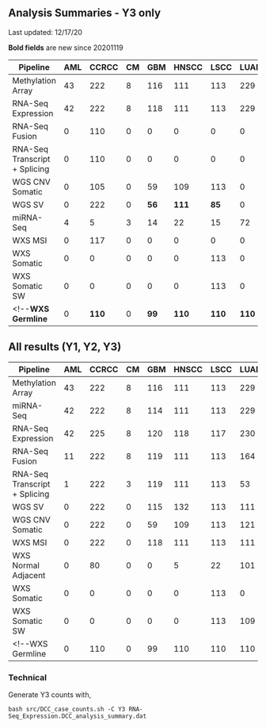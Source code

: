 ## Analysis Summaries - Y3 only

Last updated: 12/17/20

**Bold fields** are new since 20201119

Pipeline                        | AML | CCRCC | CM  | GBM | HNSCC | LSCC | LUAD | PDA | SAR | UCEC | Total
---                             | --- | ----- | --- | --- | ----- | ---- | ---- | --- | --- | ---- | ---
Methylation Array               | 43  | 222   | 8   | 116 | 111   | 113  | 229  | 164 | 19  | 246  | 1271
RNA-Seq Expression              | 42  | 222   | 8   | 118 | 111   | 113  | 229  | 164 | 19  | 249  | 1275
RNA-Seq Fusion                  |  0  | 110   | 0   |   0 |   0   |   0  |   0  |  81 |  0  | **167**  | **358**
RNA-Seq Transcript + Splicing   |  0  | 110   | 0   |   0 |   0   |   0  |   0  |  81 |  0  | 145  | 336
WGS CNV Somatic                 |  0  | 105   | 0   |  59 | 109   | 113  |   0  | 166 |  0  | 217  | 769
WGS SV                          |  0  | 222   | 0   |**56**|**111**|**85**|   0  |  89 |  0 |**200**| **763**
miRNA-Seq                       |  4  |   5   | 3   |  14 |  22   |  15  |  72  |  82 |  0  |  32  | 249
WXS MSI                         |  0  | 117   | 0   |   0 |   0   |   0  |   0  | 166 |  0  | 101  | 384
WXS Somatic                     | 0   | 0     | 0   | 0   | 0     | 113  | 0    | 0   | 0   | 0    | 113
WXS Somatic SW                  | 0   | 0     | 0   | 0   | 0     | 113  | 0    | 166 | 0   | 244  | 523
<!--**WXS Germline**                | 0   | **110**   | 0   | **99**  | **110**   | **110**  | **110**  | **145** | 0   |  **95**  | **779**-->

## All results (Y1, Y2, Y3)

Pipeline                        | AML | CCRCC | CM  | GBM | HNSCC | LSCC | LUAD | PDA | SAR | UCEC | Total
---                             | --- | ----- | --- | --- | ----- | ---- | ---- | --- | --- | ---- | ---
Methylation Array               | 43  | 222   | 8   | 116 | 111   | 113  | 229  | 164 | 19  | 246  | 1271
miRNA-Seq                       | 42  | 222   | 8   | 114 | 111   | 113  | 229  | 164 | 19  | 247  | 1269
RNA-Seq Expression              | 42  | 225   | 8   | 120 | 118   | 117  | 230  | 164 | 19  | 251  | 1275
RNA-Seq Fusion                  | 11  | 222   | 8   | 119 | 111   | 113  | 164  | 164 | 19  | 244  | 1174
RNA-Seq Transcript + Splicing   | 1   | 222   | 3   | 119 | 111   | 113  | 53   | 164 | 0   | 222  | 1007
WGS SV                          | 0   | 222   | 0   | 115 | 132   | 113  | 111  | 166 | 0   | 239  | 1077
WGS CNV Somatic                 |  0  | 222   | 0   |  59 | 109   | 113  | 121  | 166 |  0  | 217  | 1007
WXS MSI                         | 0   | 222   | 0   | 118 | 111   | 113  | 111  | 166 | 0   | 244  | 1085
WXS Normal Adjacent             | 0   | 80    | 0   | 0   | 5     | 22   | 101  | 0   | 0   | 21   | 229
WXS Somatic                     | 0   | 0     | 0   | 0   | 0     | 113  | 0    | 0   | 0   | 0    | 113
WXS Somatic SW                  | 0   | 0     | 0   | 0   | 0     | 113  | 109  | 166 | 0   | 244  | 632
<!--WXS Germline                    | 0   | 110   | 0   | 99  | 110   | 110  | 110  | 145 | 0   |  95  | 779-->

### Technical
Generate Y3 counts with,
```
bash src/DCC_case_counts.sh -C Y3 RNA-Seq_Expression.DCC_analysis_summary.dat
```

